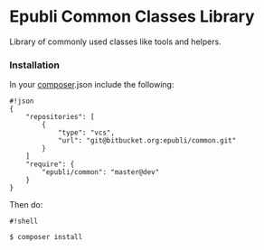 # Epubli Common Classes Library #

Library of commonly used classes like tools and helpers.

### Installation ###

In your [composer](https://getcomposer.org/).json include the following:

```
#!json
{
    "repositories": [
        {
            "type": "vcs",
            "url": "git@bitbucket.org:epubli/common.git"
        }
    ]
    "require": {
        "epubli/common": "master@dev"
    }
}
```
Then do:

```
#!shell

$ composer install
```